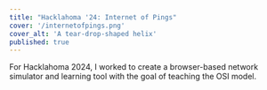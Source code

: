 ```yaml
---
title: "Hacklahoma '24: Internet of Pings"
cover: '/internetofpings.png'
cover_alt: 'A tear-drop-shaped helix'
published: true
---
```


<script>
    import { AnchorButton } from "$lib";
</script>

For Hacklahoma 2024, I worked to create a browser-based network simulator and learning tool with the goal of teaching the OSI model.

<AnchorButton href="https://internetofpings.study/" label="Hosted Site" ext />
<AnchorButton href="https://devpost.com/software/internet-of-pings" label="DevPost" ext />